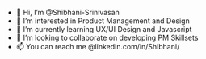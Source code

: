 - 👋 Hi, I’m @Shibhani-Srinivasan
- 👀 I’m interested in Product Management and Design
- 🌱 I’m currently learning UX/UI Design and Javascript
- 💞️ I’m looking to collaborate on developing PM Skillsets
- 📫 You can reach me @linkedin.com/in/Shibhani/

<!---
Shibhani-Srinivasan/Shibhani-Srinivasan is a ✨ special ✨ repository because its `README.md` (this file) appears on your GitHub profile.
You can click the Preview link to take a look at your changes.
--->
